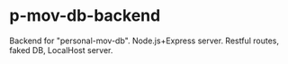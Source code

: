 # p-mov-db-backend

Backend for "personal-mov-db". Node.js+Express server. Restful routes, faked DB, LocalHost server.